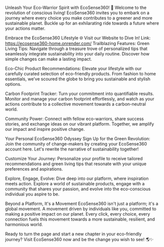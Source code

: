 
Unleash Your Eco-Warrior Spirit with EcoSense360! 🌿
Welcome to the revolution of conscious living! EcoSense360 invites you to embark on a journey where every choice you make contributes to a greener and more sustainable planet. Buckle up for an exhilarating ride towards a future where your actions matter.

Embrace the EcoSense360 Lifestyle
🌐 Visit our Website to Dive In!
Link: https://ecosense360-home.onrender.com/
Trailblazing Features:
Green Living Tips: Navigate through a treasure trove of personalized tips that seamlessly integrate sustainability into your daily routine. Discover how simple changes can make a lasting impact.

Eco-Chic Product Recommendations: Elevate your lifestyle with our carefully curated selection of eco-friendly products. From fashion to home essentials, we've scoured the globe to bring you sustainable and stylish options.

Carbon Footprint Tracker: Turn your commitment into quantifiable results. Monitor and manage your carbon footprint effortlessly, and watch as your actions contribute to a collective movement towards a carbon-neutral world.

Community Power: Connect with fellow eco-warriors, share success stories, and exchange ideas on our vibrant platform. Together, we amplify our impact and inspire positive change.

Your Personal EcoSense360 Odyssey
Sign Up for the Green Revolution: Join the community of change-makers by creating your EcoSense360 account here. Let's rewrite the narrative of sustainability together!

Customize Your Journey: Personalize your profile to receive tailored recommendations and green living tips that resonate with your unique preferences and aspirations.

Explore, Engage, Evolve: Dive deep into our platform, where inspiration meets action. Explore a world of sustainable products, engage with a community that shares your passion, and evolve into the eco-conscious individual you aspire to be.

Beyond a Platform, It's a Movement
EcoSense360 isn't just a platform; it's a global movement. A movement driven by individuals like you, committed to making a positive impact on our planet. Every click, every choice, every connection fuels this movement towards a more sustainable, resilient, and harmonious world.

Ready to turn the page and start a new chapter in your eco-friendly journey? Visit EcoSense360 now and be the change you wish to see! 🌎✨